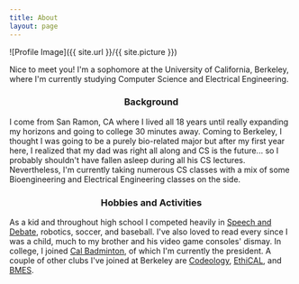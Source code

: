 ```yaml
---
title: About
layout: page
---
```

![Profile Image]({{ site.url }}/{{ site.picture }})

Nice to meet you! I'm a sophomore at the University of California, Berkeley, where I'm currently studying Computer Science and Electrical Engineering.

### <center>Background</center>
I come from San Ramon, CA where I lived all 18 years until really expanding my horizons and going to college 30 minutes away. Coming to Berkeley, I thought I was going to be a purely bio-related major but after my first year here, I realized that my dad was right all along and CS is the future... so I probably shouldn't have fallen asleep during all his CS lectures. Nevertheless, I'm currently taking numerous CS classes with a mix of some Bioengineering and Electrical Engineering classes on the side.

### <center>Hobbies and Activities</center>
As a kid and throughout high school I competed heavily in [Speech and Debate](http://dvspeechanddebate.com/), robotics, soccer, and baseball. I've also loved to read every since I was a child, much to my brother and his video game consoles' dismay. In college, I joined [Cal Badminton](https://badminton.berkeley.edu/), of which I'm currently the president. A couple of other clubs I've joined at Berkeley are [Codeology](https://www.codeology.club/), [EthiCAL](https://ethicalapparel.org/), and [BMES](http://bmes.berkeley.edu/).
